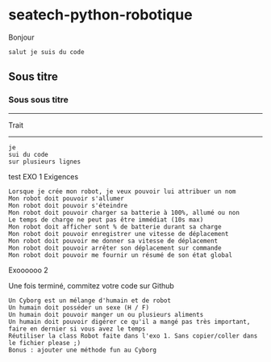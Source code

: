 # seatech-python-robotique

Bonjour

`salut je suis du code`


## Sous titre

### Sous sous titre

---
Trait

---

```
je 
sui du code
sur plusieurs lignes
```

test
EXO 1
Exigences

    Lorsque je crée mon robot, je veux pouvoir lui attribuer un nom
    Mon robot doit pouvoir s'allumer
    Mon robot doit pouvoir s'éteindre
    Mon robot doit pouvoir charger sa batterie à 100%, allumé ou non
    Le temps de charge ne peut pas être immédiat (10s max)
    Mon robot doit afficher sont % de batterie durant sa charge
    Mon robot doit pouvoir enregistrer une vitesse de déplacement
    Mon robot doit pouvoir me donner sa vitesse de déplacement
    Mon robot doit pouvoir arrêter son déplacement sur commande
    Mon robot doit pouvoir me fournir un résumé de son état global


Exoooooo 2

Une fois terminé, commitez votre code sur Github

    Un Cyborg est un mélange d'humain et de robot
    Un humain doit posséder un sexe (H / F)
    Un humain doit pouvoir manger un ou plusieurs aliments
    Un humain doit pouvoir digérer ce qu'il a mangé pas très important, faire en dernier si vous avez le temps
    Réutiliser la class Robot faite dans l'exo 1. Sans copier/coller dans le fichier please ;)
    Bonus : ajouter une méthode fun au Cyborg

